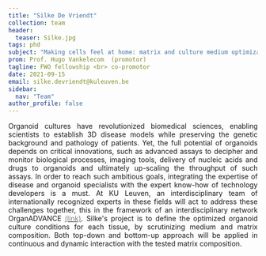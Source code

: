 ```yaml
---
title: "Silke De Vriendt"
collection: team
header:
  teaser: Silke.jpg
tags: phd
subject: "Making cells feel at home: matrix and culture medium optimization for organoids"
prom: Prof. Hugo Vankelecom  (promotor)
tagline: FWO fellowship <br> co-promotor
date: 2021-09-15
email: silke.devriendt@kuleuven.be
sidebar:
  nav: "Team"
author_profile: false
---
```


<p align= "justify">
Organoid cultures have revolutionized biomedical sciences, enabling scientists to establish 3D disease models while preserving the genetic
background and pathology of patients. Yet, the full potential of organoids depends on critical innovations, such as advanced assays to decipher and monitor biological processes, imaging tools, delivery of nucleic acids and drugs to organoids and ultimately up-scaling the throughput of such assays. In order to reach such ambitious goals, integrating the expertise of disease and organoid specialists with the expert know-how of technology developers is a must.
At KU Leuven, an interdisciplinary team of internationally recognized experts in these  fields will act to address these challenges together, this in the framework of an interdisciplinary network OrganADVANCE <a href="{{site.github.url}}/projects/OrganADVANCE"><span style="color:gray">(link)</span></a>. Silke's project is to define the optimized organoid culture conditions for each tissue, by scrutinizing medium and matrix composition. Both top-down and bottom-up approach will be applied in continuous and dynamic interaction with the tested matrix composition.
